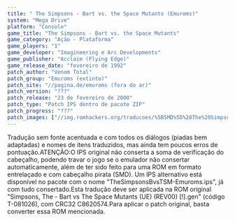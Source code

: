 ```yaml
---
title: " The Simpsons - Bart vs. the Space Mutants (Emuroms)"
system: "Mega Drive"
platform: "Console"
game_title: "The Simpsons - Bart vs. the Space Mutants"
game_category: "Ação - Plataforma"
game_players: "1"
game_developer: "Imagineering e Arc Developments"
game_publisher: "Acclaim (Flying Edge)"
game_release_date: "fevereiro de 1992"
patch_author: "Venom Total"
patch_group: "Emuroms (extinto)"
patch_site: "//pagina.de/emuroms (fora do ar)"
patch_version: "???"
patch_release: "23 de fevereiro de 2000"
patch_type: "Patch IPS dentro de pacote ZIP"
patch_progress: "???"
patch_images: ["//img.romhackers.org/traducoes/%5BSMD%5D%20The%20Simpsons%20-%20Bart%20vs.%20the%20Space%20Mutants%20-%20Emuroms%20-%201.png","//img.romhackers.org/traducoes/%5BSMD%5D%20The%20Simpsons%20-%20Bart%20vs.%20the%20Space%20Mutants%20-%20Emuroms%20-%202.png","//img.romhackers.org/traducoes/%5BSMD%5D%20The%20Simpsons%20-%20Bart%20vs.%20the%20Space%20Mutants%20-%20Emuroms%20-%203.png"]
---
```

Tradução sem fonte acentuada e com todos os diálogos (piadas bem adaptadas) e nomes de itens traduzidos, mas ainda tem poucos erros de pontuação.ATENÇÃO:O IPS original não conserta a soma de verificação do cabeçalho, podendo travar o jogo se o emulador não consertar automaticamente, além de ter sido feito para uma ROM em formato entrelaçado e com cabeçalho pirata (SMD). Um IPS alternativo está disponível no pacote com o nome "TheSimpsonsBvsTSM-Emuroms.ips", já com tudo consertado.Esta tradução deve ser aplicada na ROM original "Simpsons, The - Bart vs The Space Mutants (UE) (REV00) [!].gen" (código T-081026), com CRC32 C8620574.Para aplicar o patch original, basta converter essa ROM mencionada.